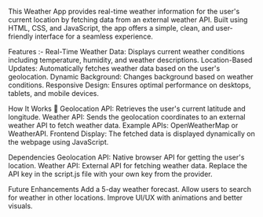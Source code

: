 This Weather App provides real-time weather information for the user's current location by fetching data from an external weather API. Built using HTML, CSS, and JavaScript, the app offers a simple, clean, and user-friendly interface for a seamless experience.

Features :-
Real-Time Weather Data: Displays current weather conditions including temperature, humidity, and weather descriptions.
Location-Based Updates: Automatically fetches weather data based on the user's geolocation.
Dynamic Background: Changes background based on weather conditions.
Responsive Design: Ensures optimal performance on desktops, tablets, and mobile devices.

How It Works 🔧
Geolocation API:
Retrieves the user's current latitude and longitude.
Weather API:
Sends the geolocation coordinates to an external weather API to fetch weather data.
Example APIs: OpenWeatherMap or WeatherAPI.
Frontend Display:
The fetched data is displayed dynamically on the webpage using JavaScript.

Dependencies 
Geolocation API: Native browser API for getting the user's location.
Weather API: External API for fetching weather data. Replace the API key in the script.js file with your own key from the provider.

Future Enhancements 
Add a 5-day weather forecast.
Allow users to search for weather in other locations.
Improve UI/UX with animations and better visuals.
